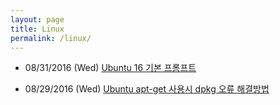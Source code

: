 ```yaml
---
layout: page
title: Linux
permalink: /linux/
---
```


- 08/31/2016 (Wed)  [Ubuntu 16 기본 프롬프트](http://nodolee.github.io/2016/08/31/Ubuntu-PS1/)

- 08/29/2016 (Wed)  [Ubuntu apt-get 사용시 dpkg 오류 해결방법](http://nodolee.github.io/2016/08/31/Ubuntu_dpkg/)